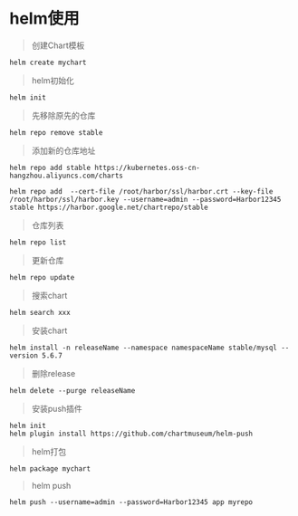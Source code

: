 # helm使用

> 创建Chart模板
```
helm create mychart
```
> helm初始化
```
helm init
```
> 先移除原先的仓库
```
helm repo remove stable
```
> 添加新的仓库地址
```
helm repo add stable https://kubernetes.oss-cn-hangzhou.aliyuncs.com/charts

helm repo add  --cert-file /root/harbor/ssl/harbor.crt --key-file /root/harbor/ssl/harbor.key --username=admin --password=Harbor12345 stable https://harbor.google.net/chartrepo/stable
```
> 仓库列表
```
helm repo list
```
> 更新仓库
```
helm repo update
```
> 搜索chart
```
helm search xxx
```
> 安装chart
```
helm install -n releaseName --namespace namespaceName stable/mysql --version 5.6.7
```
> 删除release
```
helm delete --purge releaseName
```
> 安装push插件
```
helm init 
helm plugin install https://github.com/chartmuseum/helm-push
```
> helm打包
```
helm package mychart
```
> helm push
```
helm push --username=admin --password=Harbor12345 app myrepo
```
